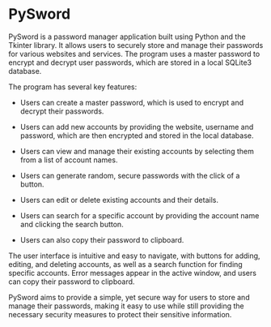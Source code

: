 # PySword
PySword is a password manager application built using Python and the Tkinter library. It allows users to securely store and manage their passwords for various websites and services. The program uses a master password to encrypt and decrypt user passwords, which are stored in a local SQLite3 database.

The program has several key features:

* Users can create a master password, which is used to encrypt and decrypt their passwords.

* Users can add new accounts by providing the website, username and password, which are then encrypted and stored in the local database.

* Users can view and manage their existing accounts by selecting them from a list of account names.

* Users can generate random, secure passwords with the click of a button.

* Users can edit or delete existing accounts and their details.

* Users can search for a specific account by providing the account name and clicking the search button.

* Users can also copy their password to clipboard.

The user interface is intuitive and easy to navigate, with buttons for adding, editing, and deleting accounts, as well as a search function for finding specific accounts. Error messages appear in the active window, and users can copy their password to clipboard.

PySword aims to provide a simple, yet secure way for users to store and manage their passwords, making it easy to use while still providing the necessary security measures to protect their sensitive information.
